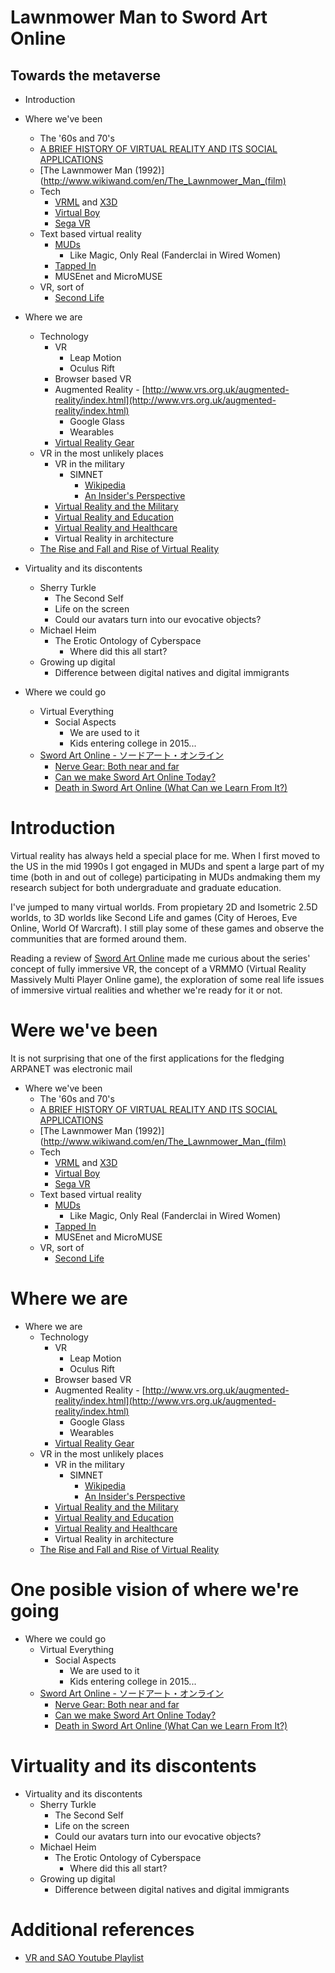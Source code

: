 # Lawnmower Man to Sword Art Online
## Towards the metaverse

* Introduction 

* Where we've been
  * The '60s and 70's
  * [A BRIEF HISTORY OF VIRTUAL REALITY AND ITS SOCIAL APPLICATIONS](http://faculty.colostate-pueblo.edu/samuel.ebersole/336/eim/papers/vrhist.html)
  * [The Lawnmower Man (1992)](http://www.wikiwand.com/en/The_Lawnmower_Man_(film)
  * Tech
    * [VRML](http://www.wikiwand.com/en/VRML) and [X3D](http://www.wikiwand.com/en/X3D)
    * [Virtual Boy](http://www.wikiwand.com/en/Virtual_Boy)
    * [Sega VR](http://www.wikiwand.com/en/Sega_VR)
  * Text based virtual reality
    * [MUDs](http://www.wikiwand.com/en/MUD)
      * Like Magic, Only Real (Fanderclai in Wired Women)
    * [Tapped In](http://www.tappedin.org/)
    * MUSEnet and MicroMUSE
  * VR, sort of
    * [Second Life](http://secondlife.com/)

* Where we are
  * Technology
    * VR
      * Leap Motion
      * Oculus Rift
    * Browser based VR
    * Augmented Reality - [http://www.vrs.org.uk/augmented-reality/index.html](http://www.vrs.org.uk/augmented-reality/index.html)
      * Google Glass
      * Wearables
    * [Virtual Reality Gear](http://www.vrs.org.uk/virtual-reality-gear/index.html)
  * VR in the most unlikely places
    * VR in the military
      * SIMNET
        * [Wikipedia](http://www.wikiwand.com/en/SIMNET)
        * [An Insider's Perspective](http://www.dtic.mil/dtic/tr/fulltext/u2/a294786.pdf)
    * [Virtual Reality and the Military](http://www.vrs.org.uk/virtual-reality-military/index.html)
    * [Virtual Reality and Education](http://www.vrs.org.uk/virtual-reality-education/index.html)
    * [Virtual Reality and Healthcare](http://www.vrs.org.uk/virtual-reality-healthcare/index.html)
    * Virtual Reality in architecture
  * [The Rise and Fall and Rise of Virtual Reality](http://www.theverge.com/a/virtual-reality)

* Virtuality and its discontents
  * Sherry Turkle
    * The Second Self
    * Life on the screen
    * Could our avatars turn into our evocative objects?
  * Michael Heim
    * The Erotic Ontology of Cyberspace
      * Where did this all start?
  * Growing up digital
      * Difference between digital natives and digital immigrants
* Where we could go
  * Virtual Everything
    * Social Aspects
      * We are used to it
      * Kids entering college in 2015...
  * [Sword Art Online - ソードアート・オンライン](http://www.wikiwand.com/en/Sword_Art_Online)
    * [Nerve Gear: Both near and far](https://www.youtube.com/watch?v=vOMNvMr8_8I)
    * [Can we make Sword Art Online Today?](https://www.youtube.com/watch?v=7rND6lpHF1M)
    * [Death in Sword Art Online (What Can we Learn From It?)](https://www.youtube.com/watch?v=bdIrgwGbIpQ)

# Introduction

Virtual reality has always held a special place for me. When I first moved to the US in the mid 1990s I got engaged in MUDs and spent a large part of my time (both in and out of college) participating in MUDs andmaking them my research subject for both undergraduate and graduate education.

I've jumped to many virtual worlds. From propietary 2D and Isometric 2.5D worlds, to 3D worlds like Second Life and games (City of Heroes, Eve Online, World Of Warcraft). I still play some of these games and observe the communities that are formed around them.

Reading a review of [Sword Art Online](http://www.wikiwand.com/en/Sword_Art_Online) made me curious about the series' concept of fully immersive VR, the concept of a VRMMO (Virtual Reality Massively Multi Player Online game), the exploration of some real life issues of immersive virtual realities and whether we're ready for it or not.


# Were we've been

It is not surprising that one of the first applications for the fledging ARPANET was electronic mail 

* Where we've been
  * The '60s and 70's
  * [A BRIEF HISTORY OF VIRTUAL REALITY AND ITS SOCIAL APPLICATIONS](http://faculty.colostate-pueblo.edu/samuel.ebersole/336/eim/papers/vrhist.html)
  * [The Lawnmower Man (1992)](http://www.wikiwand.com/en/The_Lawnmower_Man_(film)
  * Tech
    * [VRML](http://www.wikiwand.com/en/VRML) and [X3D](http://www.wikiwand.com/en/X3D)
    * [Virtual Boy](http://www.wikiwand.com/en/Virtual_Boy)
    * [Sega VR](http://www.wikiwand.com/en/Sega_VR)
  * Text based virtual reality
    * [MUDs](http://www.wikiwand.com/en/MUD)
      * Like Magic, Only Real (Fanderclai in Wired Women)
    * [Tapped In](http://www.tappedin.org/)
    * MUSEnet and MicroMUSE
  * VR, sort of
    * [Second Life](http://secondlife.com/)
    
# Where we are

* Where we are
  * Technology
    * VR
      * Leap Motion
      * Oculus Rift
    * Browser based VR
    * Augmented Reality - [http://www.vrs.org.uk/augmented-reality/index.html](http://www.vrs.org.uk/augmented-reality/index.html)
      * Google Glass
      * Wearables
    * [Virtual Reality Gear](http://www.vrs.org.uk/virtual-reality-gear/index.html)
  * VR in the most unlikely places
    * VR in the military
      * SIMNET
        * [Wikipedia](http://www.wikiwand.com/en/SIMNET)
        * [An Insider's Perspective](http://www.dtic.mil/dtic/tr/fulltext/u2/a294786.pdf)
    * [Virtual Reality and the Military](http://www.vrs.org.uk/virtual-reality-military/index.html)
    * [Virtual Reality and Education](http://www.vrs.org.uk/virtual-reality-education/index.html)
    * [Virtual Reality and Healthcare](http://www.vrs.org.uk/virtual-reality-healthcare/index.html)
    * Virtual Reality in architecture
  * [The Rise and Fall and Rise of Virtual Reality](http://www.theverge.com/a/virtual-reality)


# One posible vision of where we're going
* Where we could go
  * Virtual Everything
    * Social Aspects
      * We are used to it
      * Kids entering college in 2015...
  * [Sword Art Online - ソードアート・オンライン](http://www.wikiwand.com/en/Sword_Art_Online)
    * [Nerve Gear: Both near and far](https://www.youtube.com/watch?v=vOMNvMr8_8I)
    * [Can we make Sword Art Online Today?](https://www.youtube.com/watch?v=7rND6lpHF1M)
    * [Death in Sword Art Online (What Can we Learn From It?)](https://www.youtube.com/watch?v=bdIrgwGbIpQ)

# Virtuality and its discontents

* Virtuality and its discontents
  * Sherry Turkle
    * The Second Self
    * Life on the screen
    * Could our avatars turn into our evocative objects?
  * Michael Heim
    * The Erotic Ontology of Cyberspace
      * Where did this all start?
  * Growing up digital
      * Difference between digital natives and digital immigrants

# Additional references

* [VR and SAO Youtube Playlist](https://www.youtube.com/watch?v=vOMNvMr8_8I&list=PLdr-FP1seR7oplMNns1QPcAiGTTMZ9LBd)
